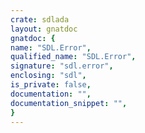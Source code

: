 ```yaml
---
crate: sdlada
layout: gnatdoc
gnatdoc: {
name: "SDL.Error",
qualified_name: "SDL.Error",
signature: "sdl.error",
enclosing: "sdl",
is_private: false,
documentation: "",
documentation_snippet: "",
}
---
```

